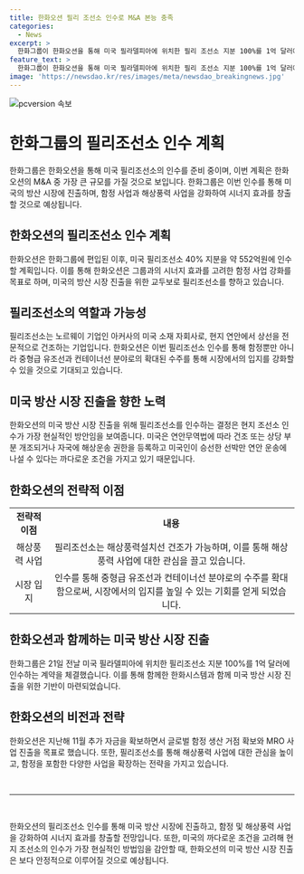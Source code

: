 ```yaml
---
title: 한화오션 필리 조선소 인수로 M&A 본능 충족
categories:
  - News
excerpt: >
  한화그룹이 한화오션을 통해 미국 필라델피아에 위치한 필리 조선소 지분 100%를 1억 달러에 인수했다. 한화오션은 이를 통해 그룹과의 시너지를 고려해 함정 사업에 힘을 주고 있으며, 이번 인수를 통해 미국 방산 시장 진출을 위한 교두보를 마련하게 됐다. 한화오션은 이번 인수를 통해 해상 풍력 사업 뿐만 아니라 중형급 유조선 및 컨테이너선 분야로의 수주를 확대하고 시장에서 입지를 높일 수 있을 것으로 예측된다.
feature_text: >
  한화그룹이 한화오션을 통해 미국 필라델피아에 위치한 필리 조선소 지분 100%를 1억 달러에 인수했다. 한화오션은 이를 통해 그룹과의 시너지를 고려해 함정 사업에 힘을 주고 있으며, 이번 인수를 통해 미국 방산 시장 진출을 위한 교두보를 마련하게 됐다. 한화오션은 이번 인수를 통해 해상 풍력 사업 뿐만 아니라 중형급 유조선 및 컨테이너선 분야로의 수주를 확대하고 시장에서 입지를 높일 수 있을 것으로 예측된다.
image: 'https://newsdao.kr/res/images/meta/newsdao_breakingnews.jpg'
---
```


<p><img src="https://newsdao.kr/res/images/meta/newsdao_breakingnews.jpg" alt="pcversion 속보" /></p>

<h1 data-ke-size="size26"><b>한화그룹의 필리조선소 인수 계획</b></h1>

<p data-ke-size="size16">한화그룹은 한화오션을 통해 미국 필리조선소의 인수를 준비 중이며, 이번 계획은 한화오션의 M&A 중 가장 큰 규모를 가질 것으로 보입니다. 한화그룹은 이번 인수를 통해 미국의 방산 시장에 진출하며, 함정 사업과 해상풍력 사업을 강화하여 시너지 효과를 창출할 것으로 예상됩니다.</p>

<h2 data-ke-size="size24"><b>한화오션의 필리조선소 인수 계획</b></h2>

<p data-ke-size="size16">한화오션은 한화그룹에 편입된 이후, 미국 필리조선소 40% 지분을 약 552억원에 인수할 계획입니다. 이를 통해 한화오션은 그룹과의 시너지 효과를 고려한 함정 사업 강화를 목표로 하며, 미국의 방산 시장 진출을 위한 교두보로 필리조선소를 향하고 있습니다.</p>

<h2 data-ke-size="size24"><b>필리조선소의 역할과 가능성</b></h2>

<p data-ke-size="size16">필리조선소는 노르웨이 기업인 아커사의 미국 소재 자회사로, 현지 연안에서 상선을 전문적으로 건조하는 기업입니다. 한화오션은 이번 필리조선소 인수를 통해 함정뿐만 아니라 중형급 유조선과 컨테이너선 분야로의 확대된 수주를 통해 시장에서의 입지를 강화할 수 있을 것으로 기대되고 있습니다.</p>

<h2 data-ke-size="size24"><b>미국 방산 시장 진출을 향한 노력</b></h2>

<p data-ke-size="size16">한화오션의 미국 방산 시장 진출을 위해 필리조선소를 인수하는 결정은 현지 조선소 인수가 가장 현실적인 방안임을 보여줍니다. 미국은 연안무역법에 따라 건조 또는 상당 부분 개조되거나 자국에 해상운송 권한을 등록하고 미국인이 승선한 선박만 연안 운송에 나설 수 있다는 까다로운 조건을 가지고 있기 때문입니다.</p>

<h2 data-ke-size="size24"><b>한화오션의 전략적 이점</b></h2>

<table>
    <tbody>
        <tr>
            <td style="text-align: center; height: 17px;"><b>전략적 이점</b></td>
            <td style="text-align: center; height: 17px;"><b>내용</b></td>
        </tr>
        <tr>
            <td style="text-align: center; height: 17px;">해상풍력 사업</td>
            <td style="text-align: center; height: 17px;">필리조선소는 해상풍력설치선 건조가 가능하며, 이를 통해 해상풍력 사업에 대한 관심을 끌고 있습니다.</td>
        </tr>
        <tr>
            <td style="text-align: center; height: 17px;">시장 입지</td>
            <td style="text-align: center; height: 17px;">인수를 통해 중형급 유조선과 컨테이너선 분야로의 수주를 확대함으로써, 시장에서의 입지를 높일 수 있는 기회를 얻게 되었습니다.</td>
        </tr>
    </tbody>
</table>

<h2 data-ke-size="size24"><b>한화오션과 함께하는 미국 방산 시장 진출</b></h2>

<p data-ke-size="size16">한화그룹은 21일 전날 미국 필라델피아에 위치한 필리조선소 지분 100%를 1억 달러에 인수하는 계약을 체결했습니다. 이를 통해 함께한 한화시스템과 함께 미국 방산 시장 진출을 위한 기반이 마련되었습니다.</p>

<h2 data-ke-size="size24"><b>한화오션의 비전과 전략</b></h2>

<p data-ke-size="size16">한화오션은 지난해 11월 추가 자금을 확보하면서 글로벌 함정 생산 거점 확보와 MRO 사업 진출을 목표로 했습니다. 또한, 필리조선소를 통해 해상풍력 사업에 대한 관심을 높이고, 함정을 포함한 다양한 사업을 확장하는 전략을 가지고 있습니다.</p>

<p data-ke-size="size16">&nbsp;</p>

<hr>

<p data-ke-size="size16">&nbsp;</p>

<p>한화오션의 필리조선소 인수를 통해 미국 방산 시장에 진출하고, 함정 및 해상풍력 사업을 강화하여 시너지 효과를 창출할 전망입니다. 또한, 미국의 까다로운 조건을 고려해 현지 조선소의 인수가 가장 현실적인 방법임을 감안할 때, 한화오션의 미국 방산 시장 진출은 보다 안정적으로 이루어질 것으로 예상됩니다.</p>

